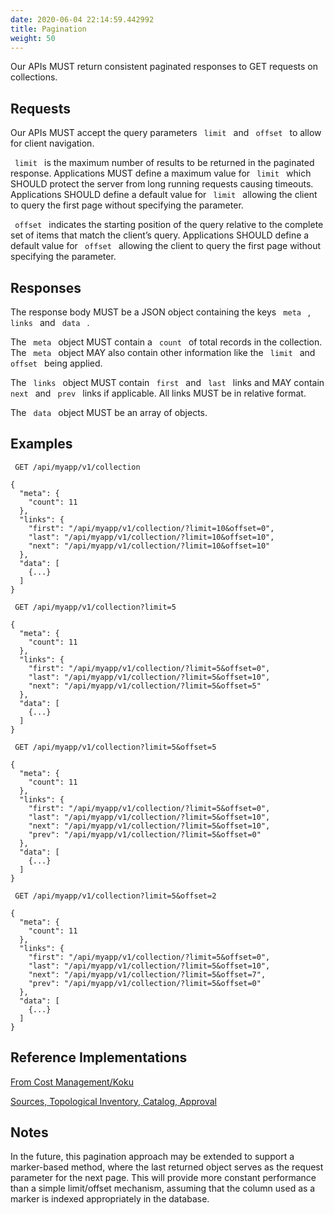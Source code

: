 ```yaml
---
date: 2020-06-04 22:14:59.442992
title: Pagination
weight: 50
---
```

<div id="pagination" class="section">


Our APIs MUST return consistent paginated responses to GET requests on
collections.

<div id="requests" class="section">

## Requests

Our APIs MUST accept the query parameters `  limit  ` and `  offset  `
to allow for client navigation.

`  limit  ` is the maximum number of results to be returned in the
paginated response. Applications MUST define a maximum value for ` 
limit  ` which SHOULD protect the server from long running requests
causing timeouts. Applications SHOULD define a default value for ` 
limit  ` allowing the client to query the first page without specifying
the parameter.

`  offset  ` indicates the starting position of the query relative to
the complete set of items that match the client’s query. Applications
SHOULD define a default value for `  offset  ` allowing the client to
query the first page without specifying the parameter.

</div>

<div id="responses" class="section">

## Responses

The response body MUST be a JSON object containing the keys `  meta  ` ,
`  links  ` and `  data  ` .

The `  meta  ` object MUST contain a `  count  ` of total records in the
collection. The `  meta  ` object MAY also contain other information
like the `  limit  ` and `  offset  ` being applied.

The `  links  ` object MUST contain `  first  ` and `  last  ` links and
MAY contain `  next  ` and `  prev  ` links if applicable. All links
MUST be in relative format.

The `  data  ` object MUST be an array of objects.

</div>

<div id="examples" class="section">

## Examples

`  GET /api/myapp/v1/collection  `

<div class="highlight-text notranslate">

<div class="highlight">

    {
      "meta": {
        "count": 11
      },
      "links": {
        "first": "/api/myapp/v1/collection/?limit=10&offset=0",
        "last": "/api/myapp/v1/collection/?limit=10&offset=10",
        "next": "/api/myapp/v1/collection/?limit=10&offset=10"
      },
      "data": [
        {...}
      ]
    }

</div>

</div>

`  GET /api/myapp/v1/collection?limit=5  `

<div class="highlight-text notranslate">

<div class="highlight">

    {
      "meta": {
        "count": 11
      },
      "links": {
        "first": "/api/myapp/v1/collection/?limit=5&offset=0",
        "last": "/api/myapp/v1/collection/?limit=5&offset=10",
        "next": "/api/myapp/v1/collection/?limit=5&offset=5"
      },
      "data": [
        {...}
      ]
    }

</div>

</div>

`  GET /api/myapp/v1/collection?limit=5&offset=5  `

<div class="highlight-text notranslate">

<div class="highlight">

    {
      "meta": {
        "count": 11
      },
      "links": {
        "first": "/api/myapp/v1/collection/?limit=5&offset=0",
        "last": "/api/myapp/v1/collection/?limit=5&offset=10",
        "next": "/api/myapp/v1/collection/?limit=5&offset=10",
        "prev": "/api/myapp/v1/collection/?limit=5&offset=0"
      },
      "data": [
        {...}
      ]
    }

</div>

</div>

`  GET /api/myapp/v1/collection?limit=5&offset=2  `

<div class="highlight-text notranslate">

<div class="highlight">

    {
      "meta": {
        "count": 11
      },
      "links": {
        "first": "/api/myapp/v1/collection/?limit=5&offset=0",
        "last": "/api/myapp/v1/collection/?limit=5&offset=10",
        "next": "/api/myapp/v1/collection/?limit=5&offset=7",
        "prev": "/api/myapp/v1/collection/?limit=5&offset=0"
      },
      "data": [
        {...}
      ]
    }

</div>

</div>

</div>

<div id="reference-implementations" class="section">

## Reference Implementations

[From Cost
Management/Koku](https://github.com/project-koku/koku/blob/master/koku/api/common/pagination.py)

[Sources, Topological Inventory, Catalog,
Approval](https://github.com/ManageIQ/manageiq-api-common/blob/master/lib/manageiq/api/common/paginated_response.rb)

</div>

<div id="notes" class="section">

## Notes

In the future, this pagination approach may be extended to support a
marker-based method, where the last returned object serves as the
request parameter for the next page. This will provide more constant
performance than a simple limit/offset mechanism, assuming that the
column used as a marker is indexed appropriately in the database.

</div>

</div>